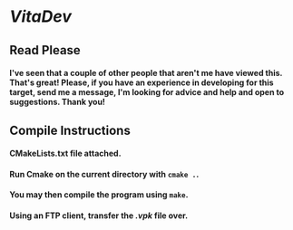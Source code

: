 # **_VitaDev_**

## Read Please
#### I've seen that a couple of other people that aren't me have viewed this. That's great! Please, if you have an experience in developing for this target, send me a message, I'm looking for advice and help and open to suggestions. Thank you!


## Compile Instructions
#### CMakeLists.txt file attached.
#### Run Cmake on the current directory with ```cmake .```.
#### You may then compile the program using ```make```.
#### Using an FTP client, transfer the _.vpk_ file over.
